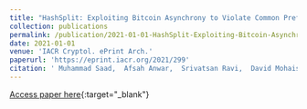 ```yaml
---
title: "HashSplit: Exploiting Bitcoin Asynchrony to Violate Common Prefix and Chain Quality"
collection: publications
permalink: /publication/2021-01-01-HashSplit-Exploiting-Bitcoin-Asynchrony-to-Violate-Common-Prefix-and-Chain-Quality
date: 2021-01-01
venue: 'IACR Cryptol. ePrint Arch.'
paperurl: 'https://eprint.iacr.org/2021/299'
citation: ' Muhammad Saad,  Afsah Anwar,  Srivatsan Ravi,  David Mohaisen, &quot;HashSplit: Exploiting Bitcoin Asynchrony to Violate Common Prefix and Chain Quality.&quot; IACR Cryptol. ePrint Arch., 2021.'
---
```

[Access paper here](https://eprint.iacr.org/2021/299){:target="_blank"}
